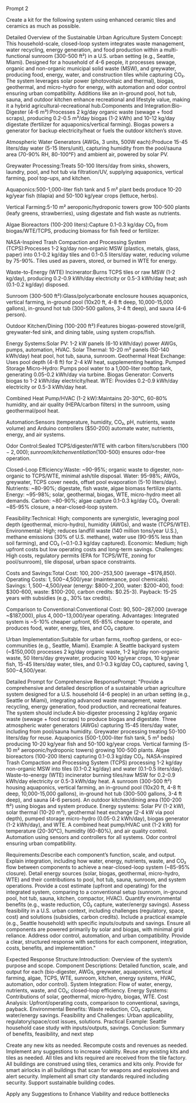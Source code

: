 Prompt 2

Create a kit for the following system using enhanced ceramic tiles and ceramics as much as possible.

Detailed Overview of the Sustainable Urban Agriculture System Concept: This household-scale, closed-loop system integrates waste management, water recycling, energy generation, and food production within a multi-functional sunroom (300-500 ft²) in a U.S. urban setting (e.g., Seattle, Miami). Designed for a household of 4-6 people, it processes sewage, organic and non-organic municipal solid waste (MSW), and greywater, producing food, energy, water, and construction tiles while capturing CO₂. The system leverages solar power (photovoltaic and thermal), biogas, geothermal, and micro-hydro for energy, with automation and odor control ensuring urban compatibility. Additions like an in-ground pool, hot tub, sauna, and outdoor kitchen enhance recreational and lifestyle value, making it a hybrid agricultural-recreational hub.Components and Integration:Bio-Digester (4-6 m³):Processes 2 kg/day organic waste (sewage + food scraps), producing 0.2-0.5 m³/day biogas (1-2 kWh) and 10-12 kg/day digestate (fertilizer for aquaponics/vertical farming).
Biogas powers a generator for backup electricity/heat or fuels the outdoor kitchen’s stove.

Atmospheric Water Generators (AWGs, 3 units, 500W each):Produce 15-45 liters/day water (5-15 liters/unit), capturing humidity from the pool/sauna area (70-90% RH, 80-100°F) and ambient air, powered by solar PV.

Greywater Processing:Treats 50-100 liters/day from sinks, showers, laundry, pool, and hot tub via filtration/UV, supplying aquaponics, vertical farming, pool top-ups, and kitchen.

Aquaponics:500-1,000-liter fish tank and 5 m² plant beds produce 10-20 kg/year fish (tilapia) and 50-100 kg/year crops (lettuce, herbs).

Vertical Farming:5-10 m² aeroponic/hydroponic towers grow 100-500 plants (leafy greens, strawberries), using digestate and fish waste as nutrients.

Algae Bioreactors (100-200 liters):Capture 0.1-0.3 kg/day CO₂ from biogas/WTE/TCPS, producing biomass for fish feed or fertilizer.

NASA-Inspired Trash Compaction and Processing System (TCPS):Processes 1-2 kg/day non-organic MSW (plastics, metals, glass, paper) into 0.1-0.2 kg/day tiles and 0.1-0.5 liters/day water, reducing volume by 75-90%.
Tiles used as pavers, stored, or burned in WTE for energy.

Waste-to-Energy (WTE) Incinerator:Burns TCPS tiles or raw MSW (1-2 kg/day), producing 0.2-0.9 kWh/day electricity or 0.5-3 kWh/day heat; ash (0.1-0.2 kg/day) disposed.

Sunroom (300-500 ft²):Glass/polycarbonate enclosure houses aquaponics, vertical farming, in-ground pool (10x20 ft, 4-8 ft deep, 10,000-15,000 gallons), in-ground hot tub (300-500 gallons, 3-4 ft deep), and sauna (4-6 person).

Outdoor Kitchen/Dining (100-200 ft²):Features biogas-powered stove/grill, greywater-fed sink, and dining table, using system crops/fish.

Energy Systems:Solar PV: 1-2 kW panels (6-10 kWh/day) power AWGs, pumps, automation, HVAC.
Solar Thermal: 10-20 m² panels (50-140 kWh/day) heat pool, hot tub, sauna, sunroom.
Geothermal Heat Exchange: Uses pool depth (4-8 ft) for 2-4 kW heat, supplementing heating.
Pumped Storage Micro-Hydro: Pumps pool water to a 1,000-liter rooftop tank, generating 0.05-0.2 kWh/day via turbine.
Biogas Generator: Converts biogas to 1-2 kWh/day electricity/heat.
WTE: Provides 0.2-0.9 kWh/day electricity or 0.5-3 kWh/day heat.

Combined Heat Pump/HVAC (1-2 kW):Maintains 20-30°C, 60-80% humidity, and air quality (HEPA/carbon filters) in the sunroom, using geothermal/pool heat.

Automation:Sensors (temperature, humidity, CO₂, pH, nutrients, waste volume) and Arduino controllers ($50-200) automate water, nutrients, energy, and air systems.

Odor Control:Sealed TCPS/digester/WTE with carbon filters/scrubbers ($100-2,000); sunroom/kitchen ventilation ($100-500) ensures odor-free operation.

Closed-Loop Efficiency:Waste: ~90-95%; organic waste to digester, non-organic to TCPS/WTE, minimal ash/tile disposal.
Water: 95-98%; AWGs, greywater, TCPS cover needs, offset pool evaporation (5-10 liters/day).
Nutrients: ~80-90%; digestate, fish waste, algae biomass fertilize plants.
Energy: ~95-98%; solar, geothermal, biogas, WTE, micro-hydro meet all demands.
Carbon: ~80-90%; algae capture 0.1-0.3 kg/day CO₂.
Overall: ~85-95% closure, a near-closed-loop system.

Feasibility:Technical: High; components are synergistic, leveraging pool depth (geothermal, micro-hydro), humidity (AWGs), and waste (TCPS/WTE).
Environmental: High; reduces landfill waste (140 million tons/year U.S.), methane emissions (30% of U.S. methane), water use (90-95% less than soil farming), and CO₂ (~0.1-0.3 kg/day captured).
Economic: Medium; high upfront costs but low operating costs and long-term savings.
Challenges: High costs, regulatory permits (EPA for TCPS/WTE, zoning for pool/sunroom), tile disposal, urban space constraints.

Costs and Savings:Total Cost: $100,200-$253,500 (average ~$176,850).
Operating Costs: $1,500-$4,500/year (maintenance, pool chemicals).
Savings: $1,500-$4,500/year (energy: $800-2,200, water: $200-400, food: $300-600, waste: $100-200, carbon credits: $0.25-3).
Payback: 15-25 years with subsidies (e.g., 30% tax credits).

Comparison to Conventional:Conventional Cost: $90,500-$287,000 (average ~$187,000), plus $4,000-$13,000/year operating.
Advantages: Integrated system is ~5-10% cheaper upfront, 65-85% cheaper to operate, and produces food, water, energy, tiles, and CO₂ capture.

Urban Implementation:Suitable for urban farms, rooftop gardens, or eco-communities (e.g., Seattle, Miami). Example: A Seattle backyard system (~$150,000) processes 2 kg/day organic waste, 1-2 kg/day non-organic waste, 50 liters/day greywater, producing 100 kg/year crops, 10 kg/year fish, 15-45 liters/day water, tiles, and 0.1-0.3 kg/day CO₂ captured, saving $1,500-$4,500/year.

Detailed Prompt for Comprehensive ResponsePrompt:
"Provide a comprehensive and detailed description of a sustainable urban agriculture system designed for a U.S. household (4-6 people) in an urban setting (e.g., Seattle or Miami), integrating advanced waste management, water recycling, energy generation, food production, and recreational features. The system should include:A bio-digester processing 2 kg/day organic waste (sewage + food scraps) to produce biogas and digestate.
Three atmospheric water generators (AWGs) capturing 15-45 liters/day water, including from pool/sauna humidity.
Greywater processing treating 50-100 liters/day for reuse.
Aquaponics (500-1,000-liter fish tank, 5 m² beds) producing 10-20 kg/year fish and 50-100 kg/year crops.
Vertical farming (5-10 m² aeroponic/hydroponic towers) growing 100-500 plants.
Algae bioreactors (100-200 liters) capturing 0.1-0.3 kg/day CO₂.
NASA-inspired Trash Compaction and Processing System (TCPS) processing 1-2 kg/day non-organic MSW into tiles (0.1-0.2 kg/day) and water (0.1-0.5 liters/day).
Waste-to-energy (WTE) incinerator burning tiles/raw MSW for 0.2-0.9 kWh/day electricity or 0.5-3 kWh/day heat.
A sunroom (300-500 ft²) housing aquaponics, vertical farming, an in-ground pool (10x20 ft, 4-8 ft deep, 10,000-15,000 gallons), in-ground hot tub (300-500 gallons, 3-4 ft deep), and sauna (4-6 person).
An outdoor kitchen/dining area (100-200 ft²) using biogas and system produce.
Energy systems: Solar PV (1-2 kW), solar thermal (10-20 m²), geothermal heat exchange (2-4 kW via pool depth), pumped storage micro-hydro (0.05-0.2 kWh/day), biogas generator (1-2 kWh/day), and WTE.
A combined heat pump/HVAC unit (1-2 kW) for temperature (20-30°C), humidity (60-80%), and air quality control.
Automation using sensors and controllers for all systems.
Odor control ensuring urban compatibility.

Requirements:Describe each component’s function, scale, and output.
Explain integration, including how water, energy, nutrients, waste, and CO₂ flow between components to achieve a near-closed-loop system (~85-95% closure).
Detail energy sources (solar, biogas, geothermal, micro-hydro, WTE) and their contributions to pool, hot tub, sauna, sunroom, and system operations.
Provide a cost estimate (upfront and operating) for the integrated system, comparing to a conventional setup (sunroom, in-ground pool, hot tub, sauna, kitchen, compactor, HVAC).
Quantify environmental benefits (e.g., waste reduction, CO₂ capture, water/energy savings).
Assess feasibility in a U.S. urban context, including challenges (regulatory, space, cost) and solutions (subsidies, carbon credits).
Include a practical example (e.g., Seattle household) with specific inputs/outputs and savings.
Ensure all components are powered primarily by solar and biogas, with minimal grid reliance.
Address odor control, automation, and urban compatibility.
Provide a clear, structured response with sections for each component, integration, costs, benefits, and implementation."

Expected Response Structure:Introduction: Overview of the system’s purpose and scope.
Component Descriptions: Detailed function, scale, and output for each (bio-digester, AWGs, greywater, aquaponics, vertical farming, algae, TCPS, WTE, sunroom, kitchen, energy systems, HVAC, automation, odor control).
System Integration: Flow of water, energy, nutrients, waste, and CO₂; closed-loop efficiency.
Energy Systems: Contributions of solar, geothermal, micro-hydro, biogas, WTE.
Cost Analysis: Upfront/operating costs, comparison to conventional, savings, payback.
Environmental Benefits: Waste reduction, CO₂ capture, water/energy savings.
Feasibility and Challenges: Urban applicability, regulatory/space/cost issues, solutions.
Practical Example: Seattle household case study with inputs/outputs, savings.
Conclusion: Summary of benefits, feasibility, and next step

Create any new kits as needed.  Recompute costs and revenues as needed.  Implement any suggestions to increase viability. Reuse any existing kits and tiles as needed. All tiles and kits required are received from the tile factory.  All buildings are construed using tiles, ceramics and kits only.  Provide for smart airlocks in all buildings that scan for weapons and explosives and alert security.  Implement all smart city standards required including security. Support sustainable building codes.

Apply any Suggestions to Enhance Viability and reduce bottlenecks
